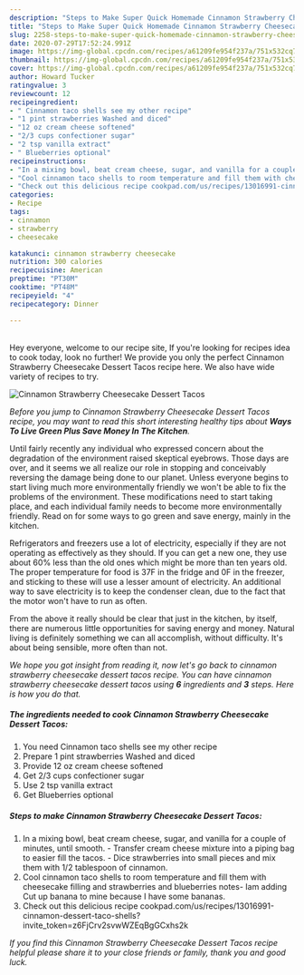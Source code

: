 ```yaml
---
description: "Steps to Make Super Quick Homemade Cinnamon Strawberry Cheesecake Dessert Tacos"
title: "Steps to Make Super Quick Homemade Cinnamon Strawberry Cheesecake Dessert Tacos"
slug: 2258-steps-to-make-super-quick-homemade-cinnamon-strawberry-cheesecake-dessert-tacos
date: 2020-07-29T17:52:24.991Z
image: https://img-global.cpcdn.com/recipes/a61209fe954f237a/751x532cq70/cinnamon-strawberry-cheesecake-dessert-tacos-recipe-main-photo.jpg
thumbnail: https://img-global.cpcdn.com/recipes/a61209fe954f237a/751x532cq70/cinnamon-strawberry-cheesecake-dessert-tacos-recipe-main-photo.jpg
cover: https://img-global.cpcdn.com/recipes/a61209fe954f237a/751x532cq70/cinnamon-strawberry-cheesecake-dessert-tacos-recipe-main-photo.jpg
author: Howard Tucker
ratingvalue: 3
reviewcount: 12
recipeingredient:
- " Cinnamon taco shells see my other recipe"
- "1 pint strawberries Washed and diced"
- "12 oz cream cheese softened"
- "2/3 cups confectioner sugar"
- "2 tsp vanilla extract"
- " Blueberries optional"
recipeinstructions:
- "In a mixing bowl, beat cream cheese, sugar, and vanilla for a couple of minutes, until smooth.  Transfer cream cheese mixture into a piping bag to easier fill the tacos.  Dice strawberries into small pieces and mix them with 1/2 tablespoon of cinnamon."
- "Cool cinnamon taco shells to room temperature and fill them with cheesecake filling and strawberries and blueberries notes- Iam adding Cut up banana to mine because I have some bananas."
- "Check out this delicious recipe cookpad.com/us/recipes/13016991-cinnamon-dessert-taco-shells?invite_token=z6FjCrv2svwWZEqBgGCxhs2k"
categories:
- Recipe
tags:
- cinnamon
- strawberry
- cheesecake

katakunci: cinnamon strawberry cheesecake 
nutrition: 300 calories
recipecuisine: American
preptime: "PT30M"
cooktime: "PT48M"
recipeyield: "4"
recipecategory: Dinner

---
```

<br>
Hey everyone, welcome to our recipe site, If you're looking for recipes idea to cook today, look no further! We provide you only the perfect Cinnamon Strawberry Cheesecake Dessert Tacos recipe here. We also have wide variety of recipes to try.
<br>


![Cinnamon Strawberry Cheesecake Dessert Tacos](https://img-global.cpcdn.com/recipes/a61209fe954f237a/751x532cq70/cinnamon-strawberry-cheesecake-dessert-tacos-recipe-main-photo.jpg)

<i>Before you jump to Cinnamon Strawberry Cheesecake Dessert Tacos recipe, you may want to read this short interesting healthy tips about 
<strong>Ways To Live Green Plus Save Money In The Kitchen</strong>.</i>
</br>

Until fairly recently any individual who expressed concern about the degradation of the environment raised skeptical eyebrows. Those days are over, and it seems we all realize our role in stopping and conceivably reversing the damage being done to our planet. Unless everyone begins to start living much more environmentally friendly we won't be able to fix the problems of the environment. These modifications need to start taking place, and each individual family needs to become more environmentally friendly. Read on for some ways to go green and save energy, mainly in the kitchen.

Refrigerators and freezers use a lot of electricity, especially if they are not operating as effectively as they should. If you can get a new one, they use about 60% less than the old ones which might be more than ten years old. The proper temperature for food is 37F in the fridge and 0F in the freezer, and sticking to these will use a lesser amount of electricity. An additional way to save electricity is to keep the condenser clean, due to the fact that the motor won't have to run as often.

From the above it really should be clear that just in the kitchen, by itself, there are numerous little opportunities for saving energy and money. Natural living is definitely something we can all accomplish, without difficulty. It's about being sensible, more often than not.


<i>We hope you got insight from reading it, now let's go back to cinnamon strawberry cheesecake dessert tacos recipe. You can have cinnamon strawberry cheesecake dessert tacos using <strong>6</strong> ingredients and <strong>3</strong> steps. Here is how you do that.
</i>

##### The ingredients needed to cook Cinnamon Strawberry Cheesecake Dessert Tacos:

1. You need  Cinnamon taco shells see my other recipe
1. Prepare 1 pint strawberries Washed and diced
1. Provide 12 oz cream cheese softened
1. Get 2/3 cups confectioner sugar
1. Use 2 tsp vanilla extract
1. Get  Blueberries optional


##### Steps to make Cinnamon Strawberry Cheesecake Dessert Tacos:

1. In a mixing bowl, beat cream cheese, sugar, and vanilla for a couple of minutes, until smooth.  - Transfer cream cheese mixture into a piping bag to easier fill the tacos.  - Dice strawberries into small pieces and mix them with 1/2 tablespoon of cinnamon.
1. Cool cinnamon taco shells to room temperature and fill them with cheesecake filling and strawberries and blueberries notes- Iam adding Cut up banana to mine because I have some bananas.
1. Check out this delicious recipe cookpad.com/us/recipes/13016991-cinnamon-dessert-taco-shells?invite_token=z6FjCrv2svwWZEqBgGCxhs2k


<i>If you find this Cinnamon Strawberry Cheesecake Dessert Tacos recipe helpful please share it to your close friends or family, thank you and good luck.</i>
